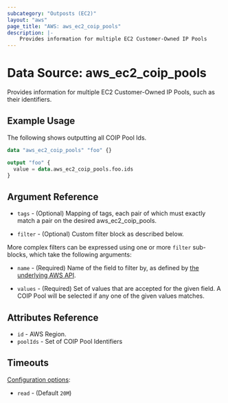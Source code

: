 ```yaml
---
subcategory: "Outposts (EC2)"
layout: "aws"
page_title: "AWS: aws_ec2_coip_pools"
description: |-
    Provides information for multiple EC2 Customer-Owned IP Pools
---
```


# Data Source: aws_ec2_coip_pools

Provides information for multiple EC2 Customer-Owned IP Pools, such as their identifiers.

## Example Usage

The following shows outputting all COIP Pool Ids.

```terraform
data "aws_ec2_coip_pools" "foo" {}

output "foo" {
  value = data.aws_ec2_coip_pools.foo.ids
}
```

## Argument Reference

* `tags` - (Optional) Mapping of tags, each pair of which must exactly match
  a pair on the desired aws_ec2_coip_pools.

* `filter` - (Optional) Custom filter block as described below.

More complex filters can be expressed using one or more `filter` sub-blocks,
which take the following arguments:

* `name` - (Required) Name of the field to filter by, as defined by
  [the underlying AWS API](https://docs.aws.amazon.com/AWSEC2/latest/APIReference/API_DescribeCoipPools.html).

* `values` - (Required) Set of values that are accepted for the given field.
  A COIP Pool will be selected if any one of the given values matches.

## Attributes Reference

* `id` - AWS Region.
* `poolIds` - Set of COIP Pool Identifiers

## Timeouts

[Configuration options](https://developer.hashicorp.com/terraform/language/resources/syntax#operation-timeouts):

- `read` - (Default `20M`)

<!-- cache-key: cdktf-0.17.0-pre.15 input-c1c9a426e16105b7a02e1c1b1adc831132ac241239b921ea8b6a60157547ed64 -->

